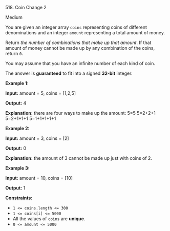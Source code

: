 ﻿518\. Coin Change 2

Medium

You are given an integer array `coins` representing coins of different denominations and an integer `amount` representing a total amount of money.

Return _the number of combinations that make up that amount_. If that amount of money cannot be made up by any combination of the coins, return `0`.

You may assume that you have an infinite number of each kind of coin.

The answer is **guaranteed** to fit into a signed **32-bit** integer.

**Example 1:**

**Input:** amount = 5, coins = [1,2,5]

**Output:** 4

**Explanation:** there are four ways to make up the amount: 5=5 5=2+2+1 5=2+1+1+1 5=1+1+1+1+1

**Example 2:**

**Input:** amount = 3, coins = [2]

**Output:** 0

**Explanation:** the amount of 3 cannot be made up just with coins of 2.

**Example 3:**

**Input:** amount = 10, coins = [10]

**Output:** 1

**Constraints:**

*   `1 <= coins.length <= 300`
*   `1 <= coins[i] <= 5000`
*   All the values of `coins` are **unique**.
*   `0 <= amount <= 5000`